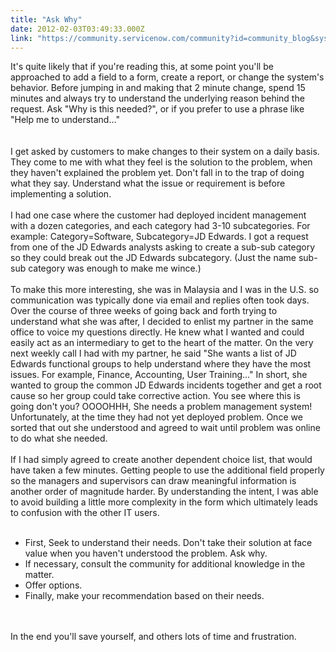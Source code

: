 ```yaml
---
title: "Ask Why"
date: 2012-02-03T03:49:33.000Z
link: "https://community.servicenow.com/community?id=community_blog&sys_id=7c9ceae1dbd0dbc01dcaf3231f9619da"
---
```

<p><img  alt="" class="jive-image" src="44e6ef71db941fc068c1fb651f961935.iix" align="right" />It's quite likely that if you're reading this, at some point you'll be approached to add a field to a form, create a report, or change the system's behavior. Before jumping in and making that 2 minute change, spend 15 minutes and always try to understand the underlying reason behind the request. Ask "Why is this needed?", or if you prefer to use a phrase like "Help me to understand…"<br /><!--break--><br /><br />I get asked by customers to make changes to their system on a daily basis. They come to me with what they feel is the solution to the problem, when they haven't explained the problem yet. Don't fall in to the trap of doing what they say. Understand what the issue or requirement is before implementing a solution.<br /><br />I had one case where the customer had deployed incident management with a dozen categories, and each category had 3-10 subcategories. For example: Category=Software, Subcategory=JD Edwards. I got a request from one of the JD Edwards analysts asking to create a sub-sub category so they could break out the JD Edwards subcategory. (Just the name sub-sub category was enough to make me wince.)<br /><br />To make this more interesting, she was in Malaysia and I was in the U.S. so communication was typically done via email and replies often took days. Over the course of three weeks of going back and forth trying to understand what she was after, I decided to enlist my partner in the same office to voice my questions directly. He knew what I wanted and could easily act as an intermediary to get to the heart of the matter. On the very next weekly call I had with my partner, he said "She wants a list of JD Edwards functional groups to help understand where they have the most issues. For example, Finance, Accounting, User Training…" In short, she wanted to group the common JD Edwards incidents together and get a root cause so her group could take corrective action. You see where this is going don't you? OOOOHHH, She needs a problem management system! Unfortunately, at the time they had not yet deployed problem. Once we sorted that out she understood and agreed to wait until problem was online to do what she needed.<br /><br />If I had simply agreed to create another dependent choice list, that would have taken a few minutes. Getting people to use the additional field properly so the managers and supervisors can draw meaningful information is another order of magnitude harder. By understanding the intent, I was able to avoid building a little more complexity in the form which ultimately leads to confusion with the other IT users.<br /><br /><ul><li>First, Seek to understand their needs. Don't take their solution at face value when you haven't understood the problem. Ask why.</li><li>If necessary, consult the community for additional knowledge in the matter.</li><li>Offer options.</li><li>Finally, make your recommendation based on their needs.</li></ul><br /><br />In the end you'll save yourself, and others lots of time and frustration.</p>